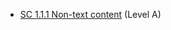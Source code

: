 - [SC 1.1.1 Non-text content](https://www.w3.org/WAI/WCAG21/Understanding/non-text-content.html) (Level A)